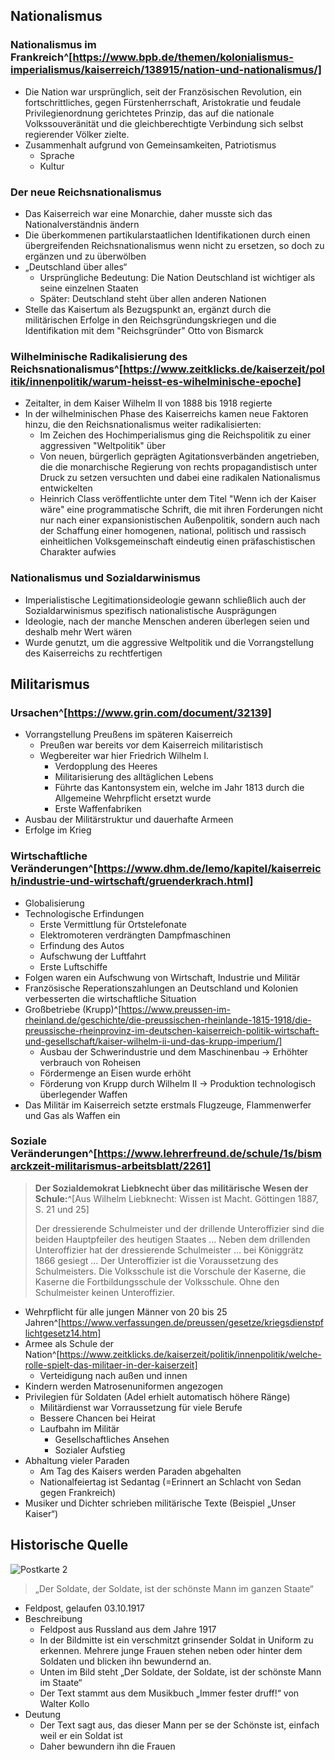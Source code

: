 ## Nationalismus

### Nationalismus im Frankreich^[https://www.bpb.de/themen/kolonialismus-imperialismus/kaiserreich/138915/nation-und-nationalismus/]

- Die Nation war ursprünglich, seit der Französischen Revolution, ein fortschrittliches, gegen Fürstenherrschaft, Aristokratie und feudale Privilegienordnung gerichtetes Prinzip, das auf die nationale Volkssouveränität und die gleichberechtigte Verbindung sich selbst regierender Völker zielte. 
- Zusammenhalt aufgrund von Gemeinsamkeiten, Patriotismus
	- Sprache
	- Kultur

### Der neue Reichsnationalismus

- Das Kaiserreich war eine Monarchie, daher musste sich das Nationalverständnis ändern
- Die überkommenen partikularstaatlichen Identifikationen durch einen übergreifenden Reichsnationalismus wenn nicht zu ersetzen, so doch zu ergänzen und zu überwölben
- „Deutschland über alles“
	- Ursprüngliche Bedeutung: Die Nation Deutschland ist wichtiger als seine einzelnen Staaten
	- Später: Deutschland steht über allen anderen Nationen
- Stelle das Kaisertum als Bezugspunkt an, ergänzt durch die militärischen Erfolge in den Reichsgründungskriegen und die Identifikation mit dem "Reichsgründer" Otto von Bismarck

### Wilhelminische Radikalisierung des Reichsnationalismus^[https://www.zeitklicks.de/kaiserzeit/politik/innenpolitik/warum-heisst-es-wihelminische-epoche]

- Zeitalter, in dem Kaiser Wilhelm II von 1888 bis 1918 regierte
- In der wilhelminischen Phase des Kaiserreichs kamen neue Faktoren hinzu, die den Reichsnationalismus weiter radikalisierten: 
	- Im Zeichen des Hochimperialismus ging die Reichspolitik zu einer aggressiven "Weltpolitik" über
	- Von neuen, bürgerlich geprägten Agitationsverbänden angetrieben, die die monarchische Regierung von rechts propagandistisch unter Druck zu setzen versuchten und dabei eine radikalen Nationalismus entwickelten
	- Heinrich Class veröffentlichte unter dem Titel "Wenn ich der Kaiser wäre" eine programmatische Schrift, die mit ihren Forderungen nicht nur nach einer expansionistischen Außenpolitik, sondern auch nach der Schaffung einer homogenen, national, politisch und rassisch einheitlichen Volksgemeinschaft eindeutig einen präfaschistischen Charakter aufwies

### Nationalismus und Sozialdarwinismus

- Imperialistische Legitimationsideologie gewann schließlich auch der Sozialdarwinismus spezifisch nationalistische Ausprägungen
- Ideologie, nach der manche Menschen anderen überlegen seien und deshalb mehr Wert wären
- Wurde genutzt, um die aggressive Weltpolitik und die Vorrangstellung des Kaiserreichs zu rechtfertigen

## Militarismus

### Ursachen^[https://www.grin.com/document/32139]

- Vorrangstellung Preußens im späteren Kaiserreich
	- Preußen war bereits vor dem Kaiserreich militaristisch
	- Wegbereiter war hier Friedrich Wilhelm I.
		- Verdopplung des Heeres
		- Militarisierung des alltäglichen Lebens
		- Führte das Kantonsystem ein, welche im Jahr 1813 durch die Allgemeine Wehrpflicht ersetzt wurde
		- Erste Waffenfabriken
- Ausbau der Militärstruktur und dauerhafte Armeen
- Erfolge im Krieg

### Wirtschaftliche Veränderungen^[https://www.dhm.de/lemo/kapitel/kaiserreich/industrie-und-wirtschaft/gruenderkrach.html]

- Globalisierung
- Technologische Erfindungen
	- Erste Vermittlung für Ortstelefonate
	- Elektromoteren verdrängten Dampfmaschinen
	- Erfindung des Autos
	- Aufschwung der Luftfahrt
	- Erste Luftschiffe
- Folgen waren ein Aufschwung von Wirtschaft, Industrie und Militär
- Französische Reperationszahlungen an Deutschland und Kolonien verbesserten die wirtschaftliche Situation
- Großbetriebe (Krupp)^[https://www.preussen-im-rheinland.de/geschichte/die-preussischen-rheinlande-1815-1918/die-preussische-rheinprovinz-im-deutschen-kaiserreich-politik-wirtschaft-und-gesellschaft/kaiser-wilhelm-ii-und-das-krupp-imperium/]
	- Ausbau der Schwerindustrie und dem Maschinenbau → Erhöhter verbrauch von Roheisen
	- Fördermenge an Eisen wurde erhöht
	- Förderung von Krupp durch Wilhelm II → Produktion technologisch überlegender Waffen
- Das Militär im Kaiserreich setzte erstmals Flugzeuge, Flammenwerfer und Gas als Waffen ein

### Soziale Veränderungen^[https://www.lehrerfreund.de/schule/1s/bismarckzeit-militarismus-arbeitsblatt/2261]

> **Der Sozialdemokrat Liebknecht über das militärische Wesen der Schule:**^[Aus Wilhelm Liebknecht: Wissen ist Macht. Göttingen 1887, S. 21 und 25]
> 
> Der dressierende Schulmeister und der drillende Unteroffizier sind die beiden Hauptpfeiler des heutigen Staates … Neben dem drillenden Unteroffizier hat der dressierende Schulmeister … bei Königgrätz 1866 gesiegt … Der Unteroffizier ist die Voraussetzung des Schulmeisters. Die Volksschule ist die Vorschule der Kaserne, die Kaserne die Fortbildungsschule der Volksschule. Ohne den Schulmeister keinen Unteroffizier.

- Wehrpflicht für alle jungen Männer von 20 bis 25 Jahren^[https://www.verfassungen.de/preussen/gesetze/kriegsdienstpflichtgesetz14.htm]
- Armee als Schule der Nation^[https://www.zeitklicks.de/kaiserzeit/politik/innenpolitik/welche-rolle-spielt-das-militaer-in-der-kaiserzeit]
	- Verteidigung nach außen und innen
- Kindern werden Matrosenuniformen angezogen
- Privilegien für Soldaten (Adel erhielt automatisch höhere Ränge)
	- Militärdienst war Vorraussetzung für viele Berufe
	- Bessere Chancen bei Heirat
	- Laufbahn im Militär
		- Gesellschaftliches Ansehen
		- Sozialer Aufstieg
- Abhaltung vieler Paraden
	- Am Tag des Kaisers werden Paraden abgehalten
	- Nationalfeiertag ist Sedantag (=Erinnert an Schlacht von Sedan gegen Frankreich)
- Musiker und Dichter schrieben militärische Texte (Beispiel „Unser Kaiser“)

## Historische Quelle

![Postkarte 2](Postkarte%202.jpeg)

>„Der Soldate, der Soldate, ist der schönste Mann im ganzen Staate“
- Feldpost, gelaufen 03.10.1917
- Beschreibung
	- Feldpost aus Russland aus dem Jahre 1917
	- In der Bildmitte ist ein verschmitzt grinsender Soldat in Uniform zu erkennen. Mehrere junge Frauen stehen neben oder hinter dem Soldaten und blicken ihn bewundernd an.
	- Unten im Bild steht „Der Soldate, der Soldate, ist der schönste Mann im Staate“
	- Der Text stammt aus dem Musikbuch „Immer fester druff!“ von Walter Kollo
- Deutung
	- Der Text sagt aus, das dieser Mann per se der Schönste ist, einfach weil er ein Soldat ist
	- Daher bewundern ihn die Frauen
